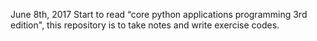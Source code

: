 June 8th, 2017
Start to read “core python applications programming 3rd edition", this repository 
is to take notes and write exercise codes.
